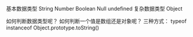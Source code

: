 基本数据类型 String Number Boolean Null undefined
复杂数据类型 Object

如何判断数据类型呢？ 如何判断一个值是数组还是对象呢？
三种方式： typeof instanceof Object.prototype.toString()

